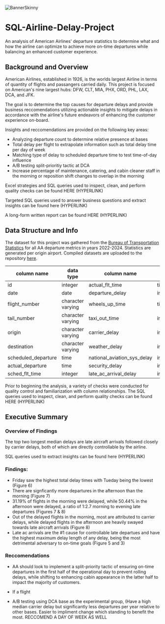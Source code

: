 ![BannerSkinny](https://github.com/user-attachments/assets/0227b5ef-e000-4477-b5fd-357d38fb2937)

# SQL-Airline-Delay-Project

An analysis of American Airlines' departure statistics to determine what and how the airline can optimize to achieve more on-time departures while balancing an enhanced customer experience.

## Background and Overview
American Airlines, established in 1926, is the worlds largest Airline in terms of quantity of flights and passangers carried daily. This project is focused on American's nine largest hubs: DFW, CLT, MIA, PHX, ORD, PHL, LAX, DCA, and JFK.

The goal is to determine the top causes for departure delays and provide business reccomendations utilizing actionable insights to mitigate delays in accordance with the airline's future endeavors of enhancing the customer experience on-board. 

Insights and reccomendations are provided on the following key areas:
- Analyzing departure count to determine relative presence at bases
- Total delay per flight to extrapolate information such as total delay time per day of week
- Matching type of delay to scheduled departure time to test time-of-day influence
- A/B testing split-prioritiy tactic at DCA
- Increase percentage of maintenance, catering, and cabin cleaner staff in the morning or reposition shift changes to overlap in the morning

Excel strategies and SQL queries used to inspect, clean, and perform quality checks can be found HERE (HYPERLINK)
 
Targeted SQL queries used to answer business questions and extract insights can be found here (HYPERLINK)

A long-form written report can be found HERE (HYPERLINK)

## Data Structure and Info
The dataset for this project was gathered from the [Bureau of Transportation Statistics](https://www.transtats.bts.gov/ontime/departures.aspx) for all AA departure metrics in years 2022-2024. Statistics are generated per origin airport. Compiled datasets are uploaded to the repository [here](url).

|   column name       |     data type     |     column name     | data type           |   
|  -------------------| ------------------| ------------------- |---------------------|           
|         id          |     integer       |  actual_flt_time    | time                |
|       date          |       date        |  departure_delay    | integer             |
|   flight_number     |character varying  |    wheels_up_time   | time                |
|    tail_number      | character varying |     taxi_out_time   | integer             |
|      origin         |character varying  |     carrier_delay   | integer             |
|   destination       | character varying | weather_delay       |  integer            |
| scheduled_departure |       time        | national_aviation_sys_delay| integer      |
| actual_departure    |       time        | security_delay      | integer             |
| sched_flt_time      |       integer     | late_ac_arrival_delay| integer            |


Prior to beginning the analysis, a variety of checks were conducted for quality control and familiarization with column relationships. The SQL queries used to inspect, clean, and perform quality checks can be found HERE (HYPERLINK)

## Executive Summary
### Overview of Findings
The top two longest median delays are late aircraft arrivals followed closely by carrier delays, both of which are directly controllable by the airline. 

SQL queries used to extract insights can be found here (HYPERLINK)

### Findings:
- Friday saw the highest total delay times with Tueday being the lowest (Figure 6)
- There are signficantly more departures in the afternoon than the morning (Figure 7)
- 31.19% of flights in the morning were delayed, while 50.44% in the afternoon were delayed, a ratio of 1:2.7 morning to evening late departures (Figures 7 & 8)
- Out of the delayed flights in the morning, most are attributed to carrier delays, while delayed flights in the afternoon are heavily swayed towards late aircraft arrivals (Figure 8)
- Late ac arrivals are the #1 cause for controllable late departues and have the highest maximum delay length of any delay, being the most detrimental adversary to on-time goals (Figure 5 and 3)
  
### Reccomendations
- AA should look to implement a split-priority tactic of ensuring on-time departures in the first half of the operational day to prevent rolling delays, while shifting to enhancing cabin appearance in the latter half to impact the majority of customers. 
- If a flight 

- A/B testing using DCA base as the experimental group, (Have a high median carrier delay but significantly less departures per year relative to other bases. Easier to impliment change which standing to benefit the most. RECCOMEND A DAY OF WEEK AS WELL


